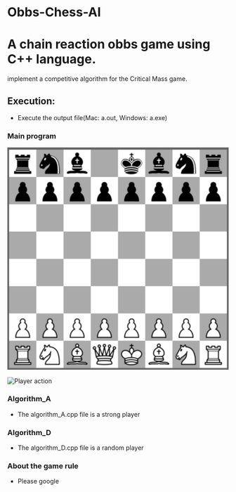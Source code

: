 # Obbs-Chess-AI


# A chain reaction obbs game using C++ language. 

implement a competitive algorithm for the Critical Mass game.

## Execution: 
* Execute the output file(Mac: a.out, Windows: a.exe)

### Main program

![Variable Declaration](/img/chess.png)

![Player action](/images/001.png)

### Algorithm_A

*  The algorithm_A.cpp file is a strong player

### Algorithm_D

*  The algorithm_D.cpp file is a random player

### About the game rule

*  Please google


